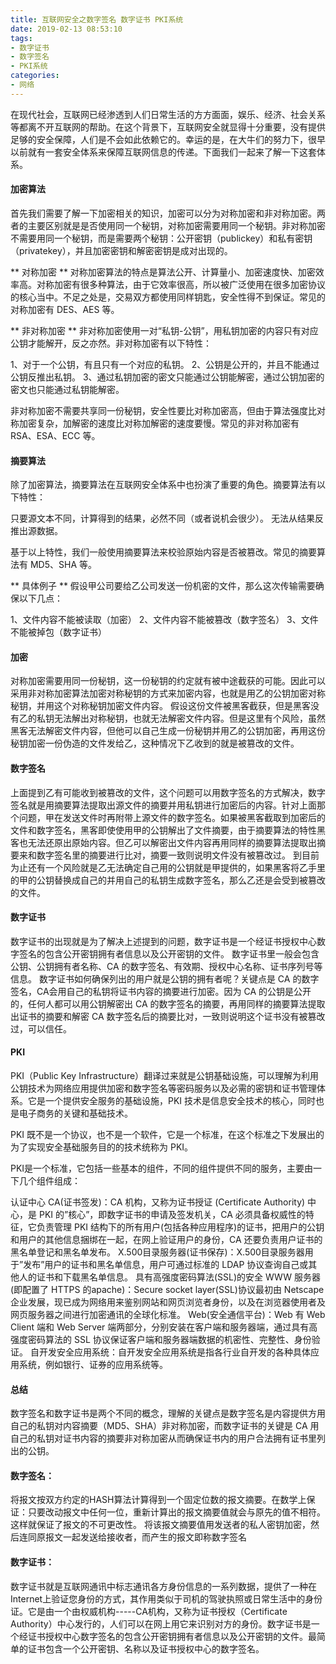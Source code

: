 ```yaml
---
title: 互联网安全之数字签名 数字证书 PKI系统
date: 2019-02-13 08:53:10
tags:
- 数字证书
- 数字签名
- PKI系统
categories:
- 网络
---
```

在现代社会，互联网已经渗透到人们日常生活的方方面面，娱乐、经济、社会关系等都离不开互联网的帮助。在这个背景下，互联网安全就显得十分重要，没有提供足够的安全保障，人们是不会如此依赖它的。幸运的是，在大牛们的努力下，很早以前就有一套安全体系来保障互联网信息的传递。下面我们一起来了解一下这套体系。

#### 加密算法
首先我们需要了解一下加密相关的知识，加密可以分为对称加密和非对称加密。两者的主要区别就是是否使用同一个秘钥，对称加密需要用同一个秘钥。非对称加密不需要用同一个秘钥，而是需要两个秘钥：公开密钥（publickey）和私有密钥（privatekey），并且加密密钥和解密密钥是成对出现的。

** 对称加密 **
对称加密算法的特点是算法公开、计算量小、加密速度快、加密效率高。对称加密有很多种算法，由于它效率很高，所以被广泛使用在很多加密协议的核心当中。不足之处是，交易双方都使用同样钥匙，安全性得不到保证。常见的对称加密有 DES、AES 等。

** 非对称加密 **
非对称加密使用一对“私钥-公钥”，用私钥加密的内容只有对应公钥才能解开，反之亦然。非对称加密有以下特性：

1、对于一个公钥，有且只有一个对应的私钥。
2、公钥是公开的，并且不能通过公钥反推出私钥。
3、通过私钥加密的密文只能通过公钥能解密，通过公钥加密的密文也只能通过私钥能解密。

非对称加密不需要共享同一份秘钥，安全性要比对称加密高，但由于算法强度比对称加密复杂，加解密的速度比对称加解密的速度要慢。常见的非对称加密有 RSA、ESA、ECC 等。

#### 摘要算法
除了加密算法，摘要算法在互联网安全体系中也扮演了重要的角色。摘要算法有以下特性：

只要源文本不同，计算得到的结果，必然不同（或者说机会很少）。
无法从结果反推出源数据。

基于以上特性，我们一般使用摘要算法来校验原始内容是否被篡改。常见的摘要算法有 MD5、SHA 等。

** 具体例子 **
假设甲公司要给乙公司发送一份机密的文件，那么这次传输需要确保以下几点：

1、文件内容不能被读取（加密）
2、文件内容不能被篡改（数字签名）
3、文件不能被掉包（数字证书）

#### 加密
对称加密需要用同一份秘钥，这一份秘钥的约定就有被中途截获的可能。因此可以采用非对称加密算法加密对称秘钥的方式来加密内容，也就是用乙的公钥加密对称秘钥，并用这个对称秘钥加密文件内容。
假设这份文件被黑客截获，但是黑客没有乙的私钥无法解出对称秘钥，也就无法解密文件内容。但是这里有个风险，虽然黑客无法解密文件内容，但他可以自己生成一份秘钥并用乙的公钥加密，再用这份秘钥加密一份伪造的文件发给乙，这种情况下乙收到的就是被篡改的文件。

#### 数字签名
上面提到乙有可能收到被篡改的文件，这个问题可以用数字签名的方式解决，数字签名就是用摘要算法提取出源文件的摘要并用私钥进行加密后的内容。针对上面那个问题，甲在发送文件时再附带上源文件的数字签名。如果被黑客截取到加密后的文件和数字签名，黑客即使使用甲的公钥解出了文件摘要，由于摘要算法的特性黑客也无法还原出原始内容。但乙可以解密出文件内容再用同样的摘要算法提取出摘要来和数字签名里的摘要进行比对，摘要一致则说明文件没有被篡改过。
到目前为止还有一个风险就是乙无法确定自己用的公钥就是甲提供的，如果黑客将乙手里的甲的公钥替换成自己的并用自己的私钥生成数字签名，那么乙还是会受到被篡改的文件。

#### 数字证书
数字证书的出现就是为了解决上述提到的问题，数字证书是一个经证书授权中心数字签名的包含公开密钥拥有者信息以及公开密钥的文件。
数字证书里一般会包含公钥、公钥拥有者名称、CA 的数字签名、有效期、授权中心名称、证书序列号等信息。
数字证书如何确保列出的用户就是公钥的拥有者呢？关键点是 CA 的数字签名，CA会用自己的私钥将证书内容的摘要进行加密。因为 CA 的公钥是公开的，任何人都可以用公钥解密出 CA 的数字签名的摘要，再用同样的摘要算法提取出证书的摘要和解密 CA 数字签名后的摘要比对，一致则说明这个证书没有被篡改过，可以信任。

#### PKI
PKI（Public Key Infrastructure）翻译过来就是公钥基础设施，可以理解为利用公钥技术为网络应用提供加密和数字签名等密码服务以及必需的密钥和证书管理体系。它是一个提供安全服务的基础设施，PKI 技术是信息安全技术的核心，同时也是电子商务的关键和基础技术。

PKI 既不是一个协议，也不是一个软件，它是一个标准，在这个标准之下发展出的为了实现安全基础服务目的的技术统称为 PKI。

PKI是一个标准，它包括一些基本的组件，不同的组件提供不同的服务，主要由一下几个组件组成：

认证中心 CA(证书签发)：CA 机构，又称为证书授证 (Certificate Authority) 中心，是 PKI 的”核心”，即数字证书的申请及签发机关，CA 必须具备权威性的特征，它负责管理 PKI 结构下的所有用户(包括各种应用程序)的证书，把用户的公钥和用户的其他信息捆绑在一起，在网上验证用户的身份，CA 还要负责用户证书的黑名单登记和黑名单发布。
X.500目录服务器(证书保存)：X.500目录服务器用于”发布”用户的证书和黑名单信息，用户可通过标准的 LDAP 协议查询自己或其他人的证书和下载黑名单信息。
具有高强度密码算法(SSL)的安全 WWW 服务器(即配置了 HTTPS 的apache)：Secure socket layer(SSL)协议最初由 Netscape 企业发展，现已成为网络用来鉴别网站和网页浏览者身份，以及在浏览器使用者及网页服务器之间进行加密通讯的全球化标准。
Web(安全通信平台)：Web 有 Web Client 端和 Web Server 端两部分，分别安装在客户端和服务器端，通过具有高强度密码算法的 SSL 协议保证客户端和服务器端数据的机密性、完整性、身份验证。
自开发安全应用系统：自开发安全应用系统是指各行业自开发的各种具体应用系统，例如银行、证券的应用系统等。

#### 总结
数字签名和数字证书是两个不同的概念，理解的关键点是数字签名是内容提供方用自己的私钥对内容摘要（MD5、SHA）非对称加密，而数字证书的关键是 CA 用自己的私钥对证书内容的摘要非对称加密从而确保证书内的用户合法拥有证书里列出的公钥。


#### 数字签名：

将报文按双方约定的HASH算法计算得到一个固定位数的报文摘要。在数学上保证：只要改动报文中任何一位，重新计算出的报文摘要值就会与原先的值不相符。这样就保证了报文的不可更改性。
将该报文摘要值用发送者的私人密钥加密，然后连同原报文一起发送给接收者，而产生的报文即称数字签名

#### 数字证书：
数字证书就是互联网通讯中标志通讯各方身份信息的一系列数据，提供了一种在Internet上验证您身份的方式，其作用类似于司机的驾驶执照或日常生活中的身份证。它是由一个由权威机构-----CA机构，又称为证书授权（Certificate Authority）中心发行的，人们可以在网上用它来识别对方的身份。数字证书是一个经证书授权中心数字签名的包含公开密钥拥有者信息以及公开密钥的文件。最简单的证书包含一个公开密钥、名称以及证书授权中心的数字签名。
